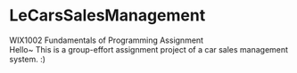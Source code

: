 # LeCarsSalesManagement
WIX1002 Fundamentals of Programming Assignment <br>
Hello~ This is a group-effort assignment project of a car sales management system. :)
